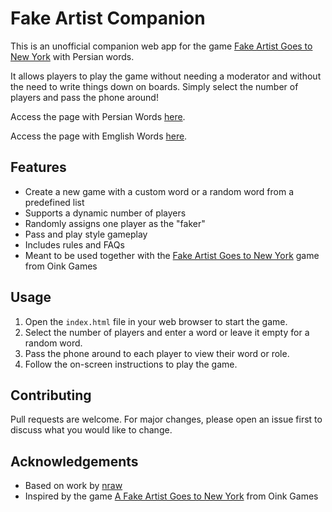 # Fake Artist Companion

This is an unofficial companion web app for the game [Fake Artist Goes to New York](https://oinkgames.com/en/games/analog/a-fake-artist-goes-to-new-york) with Persian words.

It allows players to play the game without needing a moderator and without the need to write things down on boards. Simply select the number of players and pass the phone around!

Access the page with Persian Words [here](https://koosh4.github.io/fake_artist_companion/).

Access the page with Emglish Words [here](https://fake-artist.nraw.eu/).

## Features

- Create a new game with a custom word or a random word from a predefined list
- Supports a dynamic number of players
- Randomly assigns one player as the "faker"
- Pass and play style gameplay
- Includes rules and FAQs
- Meant to be used together with the [Fake Artist Goes to New York](https://oinkgames.com/en/games/analog/a-fake-artist-goes-to-new-york) game from Oink Games

## Usage

1. Open the `index.html` file in your web browser to start the game.
2. Select the number of players and enter a word or leave it empty for a random word.
3. Pass the phone around to each player to view their word or role.
4. Follow the on-screen instructions to play the game.

## Contributing

Pull requests are welcome. For major changes, please open an issue first to discuss what you would like to change.

## Acknowledgements

- Based on work by [nraw](https://github.com/nraw)
- Inspired by the game [A Fake Artist Goes to New York](https://oinkgames.com/en/games/analog/a-fake-artist-goes-to-new-york) from Oink Games